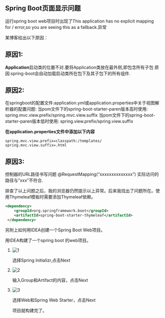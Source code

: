 ## Spring Boot页面显示问题

运行spring boot web项目时出现了This application has no explicit mapping for / error,so you are seeing this as a fallback.异常

某博客给出以下原因：

## 原因1:

**Application**启动类的位置不对.要将Application类放在最外侧,即包含所有子包 
原因:spring-boot会自动加载启动类所在包下及其子包下的所有组件.

## 原因2:

在springboot的配置文件:application.yml或application.properties中关于视图解析器的配置问题: 
当pom文件下的spring-boot-starter-paren版本高时使用: 
spring.mvc.view.prefix/spring.mvc.view.suffix 
当pom文件下的spring-boot-starter-paren版本低时使用: 
spring.view.prefix/spring.view.suffix

**在application.properties文件中添加以下内容**

```
spring.mvc.view.prefix=classpath:/templates/
spring.mvc.view.suffix=.html
```

## 原因3:

控制器的URL路径书写问题 
@RequestMapping(“xxxxxxxxxxxxxx”) 
实际访问的路径与”xxx”不符合.

排查了以上问题之后，我的浏览器仍然提示以上异常。后来我找出了问题所在。使用Thymeleaf模板时需要添加Thymeleaf依赖。

```xml
<dependency>
	<groupId>org.springframework.boot</groupId>
	<artifactId>spring-boot-starter-thymeleaf</artifactId>
 </dependency>
```

另附上如何用IDEA创建一个Spring Boot Web项目。

用IDEA构建了一个spring boot 的web项目。

1. ![1](C:\Users\zhizh\Desktop\新建文件夹\1.jpg)

   选择Spring Initializr,点击Next

2. ![2](C:\Users\zhizh\Desktop\新建文件夹\2.jpg)

   输入Group和Artifact的内容，点击Next

3. ![3](C:\Users\zhizh\Desktop\新建文件夹\3.jpg)

   选择Web和Spring Web Starter，点击Next

   项目就构建完了。

